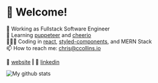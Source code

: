 # 👋 Welcome!

💫 Working as Fullstack Software Engineer <br />
🌱 Learning [puppeteer][puppeteer] and [cheerio][cheerio] <br />
👨🏼‍🏫 Coding in [react][react], [styled-components][styled], and MERN Stack<br />
📫 How to reach me: chris@ccollins.io <br />

🏡 [website][website] **|**
👔 [linkedin][linkedin]

![My github stats](https://github-readme-stats.vercel.app/api?username=ccollins1544&show_icons=true&theme=solarized-dark)

[cheerio]: https://www.npmjs.com/package/cheerio
[puppeteer]: https://www.npmjs.com/package/puppeteer
[website]: https://ccollins.io
[linkedin]: https://www.linkedin.com/in/ccollins1544/
[gatsby]: https://gatsbyjs.org
[jamstack]: https://jamstack.org
[svelte]: https://svelte.dev
[react]: http://reactjs.org
[styled]: https://styled-components.com
[cc-rest-api]: https://github.com/ccollins1544/cc-rest-api
